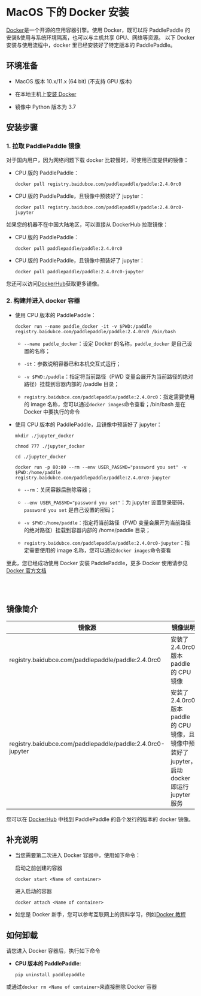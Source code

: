 # **MacOS 下的 Docker 安装**

[Docker](https://docs.docker.com/install/)是一个开源的应用容器引擎。使用 Docker，既可以将 PaddlePaddle 的安装&使用与系统环境隔离，也可以与主机共享 GPU、网络等资源。
以下 Docker 安装与使用流程中，docker 里已经安装好了特定版本的 PaddlePaddle。

## 环境准备

- MacOS 版本 10.x/11.x (64 bit) (不支持 GPU 版本)

- 在本地主机上[安装 Docker](https://docs.docker.com/engine/install/)

- 镜像中 Python 版本为 3.7

## 安装步骤

### 1. 拉取 PaddlePaddle 镜像

对于国内用户，因为网络问题下载 docker 比较慢时，可使用百度提供的镜像：

* CPU 版的 PaddlePaddle：
    ```
    docker pull registry.baidubce.com/paddlepaddle/paddle:2.4.0rc0
    ```

* CPU 版的 PaddlePaddle，且镜像中预装好了 jupyter：
    ```
    docker pull registry.baidubce.com/paddlepaddle/paddle:2.4.0rc0-jupyter
    ```

如果您的机器不在中国大陆地区，可以直接从 DockerHub 拉取镜像：

* CPU 版的 PaddlePaddle：
    ```
    docker pull paddlepaddle/paddle:2.4.0rc0
    ```

* CPU 版的 PaddlePaddle，且镜像中预装好了 jupyter：
    ```
    docker pull paddlepaddle/paddle:2.4.0rc0-jupyter
    ```

您还可以访问[DockerHub](https://hub.docker.com/r/paddlepaddle/paddle/tags/)获取更多镜像。

### 2. 构建并进入 docker 容器

* 使用 CPU 版本的 PaddlePaddle：



    ```
    docker run --name paddle_docker -it -v $PWD:/paddle registry.baidubce.com/paddlepaddle/paddle:2.4.0rc0 /bin/bash
    ```

    - `--name paddle_docker`：设定 Docker 的名称，`paddle_docker` 是自己设置的名称；


    - `-it`：参数说明容器已和本机交互式运行；


    - `-v $PWD:/paddle`：指定将当前路径（PWD 变量会展开为当前路径的绝对路径）挂载到容器内部的 /paddle 目录；

    - `registry.baidubce.com/paddlepaddle/paddle:2.4.0rc0`：指定需要使用的 image 名称，您可以通过`docker images`命令查看；/bin/bash 是在 Docker 中要执行的命令

* 使用 CPU 版本的 PaddlePaddle，且镜像中预装好了 jupyter：

    ```
    mkdir ./jupyter_docker
    ```
    ```
    chmod 777 ./jupyter_docker
    ```
    ```
    cd ./jupyter_docker
    ```
    ```
    docker run -p 80:80 --rm --env USER_PASSWD="password you set" -v $PWD:/home/paddle registry.baidubce.com/paddlepaddle/paddle:2.4.0rc0-jupyter
    ```

    - `--rm`：关闭容器后删除容器；


    - `--env USER_PASSWD="password you set"`：为 jupyter 设置登录密码，`password you set` 是自己设置的密码；


    - `-v $PWD:/home/paddle`：指定将当前路径（PWD 变量会展开为当前路径的绝对路径）挂载到容器内部的 /home/paddle 目录；

    - `registry.baidubce.com/paddlepaddle/paddle:2.4.0rc0-jupyter`：指定需要使用的 image 名称，您可以通过`docker images`命令查看




至此，您已经成功使用 Docker 安装 PaddlePaddle，更多 Docker 使用请参见[Docker 官方文档](https://docs.docker.com)

<a name="dockers"></a>
</br></br>
## **镜像简介**
<p align="center">
<table>
    <thead>
    <tr>
        <th> 镜像源 </th>
        <th> 镜像说明 </th>
    </tr>
    </thead>
    <tbody>
        <tr>
        <td> registry.baidubce.com/paddlepaddle/paddle:2.4.0rc0 </td>
        <td> 安装了 2.4.0rc0 版本 paddle 的 CPU 镜像 </td>
    </tr>
    <tr>
        <td> registry.baidubce.com/paddlepaddle/paddle:2.4.0rc0-jupyter </td>
        <td> 安装了 2.4.0rc0 版本 paddle 的 CPU 镜像，且镜像中预装好了 jupyter，启动 docker 即运行 jupyter 服务 </td>
    </tr>
   </tbody>
</table>
</p>

您可以在 [DockerHub](https://hub.docker.com/r/paddlepaddle/paddle/tags/) 中找到 PaddlePaddle 的各个发行的版本的 docker 镜像。


## 补充说明

* 当您需要第二次进入 Docker 容器中，使用如下命令：

    启动之前创建的容器
    ```
    docker start <Name of container>
    ```

    进入启动的容器
    ```
    docker attach <Name of container>
    ```

* 如您是 Docker 新手，您可以参考互联网上的资料学习，例如[Docker 教程](http://www.runoob.com/docker/docker-hello-world.html)

## 如何卸载

请您进入 Docker 容器后，执行如下命令

* **CPU 版本的 PaddlePaddle**:
    ```
    pip uninstall paddlepaddle
    ```

或通过`docker rm <Name of container>`来直接删除 Docker 容器
